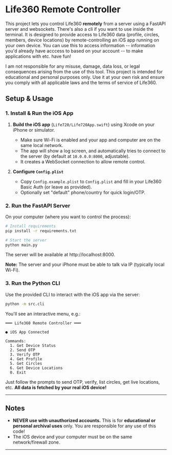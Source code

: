 # Life360 Remote Controller

This project lets you control Life360 **remotely** from a server using a FastAPI server and websockets. There's also a cli if you want to use inside the terminal.
It is designed to provide access to Life360 data (profile, circles, members, device locations) by remote-controlling an iOS app running on your own device.
You can use this to access information -- information you'd already have acccess to based on your account -- to make applications with etc. have fun!

I am not responsible for any misuse, damage, data loss, or legal consequences arising from the use of this tool. This project is intended for educational and personal purposes only. Use it at your own risk and ensure you comply with all applicable laws and the terms of service of Life360.

## Setup & Usage

### 1. Install & Run the iOS App

1. **Build the iOS app** (`Life720/Life720App.swift`) using Xcode on your iPhone or simulator.  
   - Make sure Wi-Fi is enabled and your app and computer are on the same local network.
   - The app will show a log screen, and automatically tries to connect to the server (by default at `10.0.0.0:8000`, adjustable).
   - It creates a WebSocket connection to allow remote control.

2. **Configure `Config.plist`**  
   - Copy `Config.example.plist` to `Config.plist` and fill in your Life360 Basic Auth (or leave as provided).
   - Optionally set "default" phone/country for quick login/OTP.

### 2. Run the FastAPI Server

On your computer (where you want to control the process):

```bash
# Install requirements
pip install -r requirements.txt

# Start the server
python main.py
```

The server will be available at http://localhost:8000.

**Note:** The server and your iPhone must be able to talk via IP (typically local Wi-Fi).

### 3. Run the Python CLI

Use the provided CLI to interact with the iOS app via the server:

```bash
python -m src.cli
```

You'll see an interactive menu, e.g.:

```
═══ Life360 Remote Controller ═══

● iOS App Connected

Commands:
  1. Get Device Status
  2. Send OTP
  3. Verify OTP
  4. Get Profile
  5. Get Circles
  6. Get Device Locations
  0. Exit
```

Just follow the prompts to send OTP, verify, list circles, get live locations, etc. **All data is fetched by your real iOS device!**

---

## Notes

- **NEVER use with unauthorized accounts.** This is for **educational or personal archival uses** only. You are responsible for any use of this code!
- The iOS device and your computer must be on the same network/firewall zone.

---

